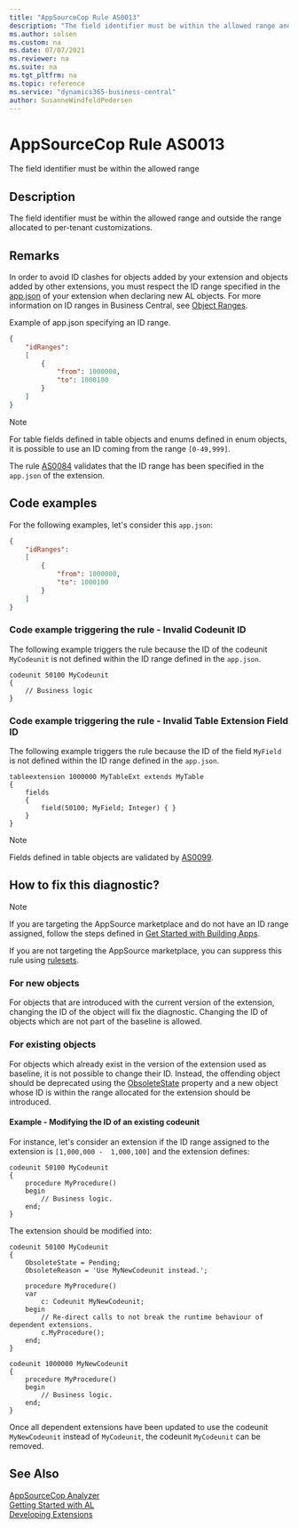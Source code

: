 ```yaml
---
title: "AppSourceCop Rule AS0013"
description: "The field identifier must be within the allowed range and outside the range allocated to per-tenant customizations."
ms.author: solsen
ms.custom: na
ms.date: 07/07/2021
ms.reviewer: na
ms.suite: na
ms.tgt_pltfrm: na
ms.topic: reference
ms.service: "dynamics365-business-central"
author: SusanneWindfeldPedersen
---
```

[//]: # (START>DO_NOT_EDIT)
[//]: # (IMPORTANT:Do not edit any of the content between here and the END>DO_NOT_EDIT.)
[//]: # (Any modifications should be made in the .xml files in the ModernDev repo.)
# AppSourceCop Rule AS0013
The field identifier must be within the allowed range

## Description
The field identifier must be within the allowed range and outside the range allocated to per-tenant customizations.

[//]: # (IMPORTANT: END>DO_NOT_EDIT)

## Remarks

In order to avoid ID clashes for objects added by your extension and objects added by other extensions, you must respect the ID range specified in the [app.json](../devenv-json-files.md) of your extension when declaring new AL objects. For more information on ID ranges in Business Central, see [Object Ranges](../devenv-object-ranges.md).

Example of app.json specifying an ID range.

```JSON
{
    "idRanges": 
    [
        {
            "from": 1000000,
            "to": 1000100
        }
    ]
}
```

> [!NOTE]
> For table fields defined in table objects and enums defined in enum objects, it is possible to use an ID coming from the range `[0-49,999]`.

The rule [AS0084](appsourcecop-as0084.md) validates that the ID range has been specified in the `app.json` of the extension.

## Code examples

For the following examples, let's consider this `app.json`:

```JSON
{
    "idRanges": 
    [
        {
            "from": 1000000,
            "to": 1000100
        }
    ]
}
```

### Code example triggering the rule - Invalid Codeunit ID

The following example triggers the rule because the ID of the codeunit `MyCodeunit` is not defined within the ID range defined in the `app.json`.

```AL
codeunit 50100 MyCodeunit
{
    // Business logic
}
```

### Code example triggering the rule - Invalid Table Extension Field ID

The following example triggers the rule because the ID of the field `MyField` is not defined within the ID range defined in the `app.json`.

```AL
tableextension 1000000 MyTableExt extends MyTable
{
    fields
    {
        field(50100; MyField; Integer) { }
    }
}
```

> [!NOTE]  
> Fields defined in table objects are validated by [AS0099](appsourcecop-as099.md).

## How to fix this diagnostic?

> [!NOTE]  
> If you are targeting the AppSource marketplace and do not have an ID range assigned, follow the steps defined in [Get Started with Building Apps](../readiness/get-started.md).

If you are not targeting the AppSource marketplace, you can suppress this rule using [rulesets](../devenv-using-code-analysis-tool-with-rule-set.md).

### For new objects

For objects that are introduced with the current version of the extension, changing the ID of the object will fix the diagnostic.
Changing the ID of objects which are not part of the baseline is allowed.

### For existing objects

For objects which already exist in the version of the extension used as baseline, it is not possible to change their ID. Instead, the offending object should be deprecated using the [ObsoleteState](../properties/devenv-obsoletestate-property.md) property and a new object whose ID is within the range allocated for the extension should be introduced.

#### Example - Modifying the ID of an existing codeunit

For instance, let's consider an extension if the ID range assigned to the extension is `[1,000,000 -  1,000,100]` and the extension defines:

```AL
codeunit 50100 MyCodeunit
{
    procedure MyProcedure()
    begin
        // Business logic.
    end;
}
```

The extension should be modified into:

```AL
codeunit 50100 MyCodeunit
{
    ObsoleteState = Pending;
    ObsoleteReason = 'Use MyNewCodeunit instead.';

    procedure MyProcedure()
    var 
        c: Codeunit MyNewCodeunit;
    begin
        // Re-direct calls to not break the runtime behaviour of dependent extensions.
        c.MyProcedure();
    end;
}

codeunit 1000000 MyNewCodeunit
{
    procedure MyProcedure()
    begin
        // Business logic.
    end;
}
```

Once all dependent extensions have been updated to use the codeunit `MyNewCodeunit` instead of `MyCodeunit`, the codeunit `MyCodeunit` can be removed.

## See Also  
[AppSourceCop Analyzer](appsourcecop.md)  
[Getting Started with AL](../devenv-get-started.md)  
[Developing Extensions](../devenv-dev-overview.md)  